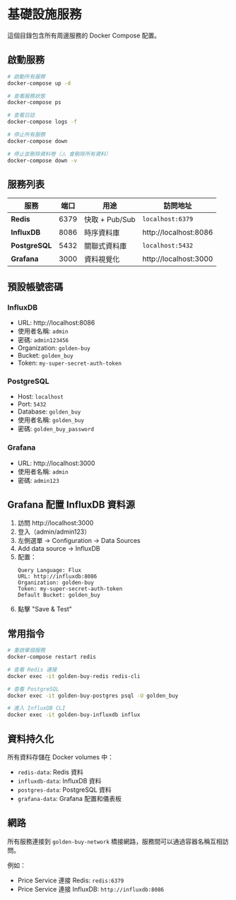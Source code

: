 # 基礎設施服務

這個目錄包含所有周邊服務的 Docker Compose 配置。

## 啟動服務

```bash
# 啟動所有服務
docker-compose up -d

# 查看服務狀態
docker-compose ps

# 查看日誌
docker-compose logs -f

# 停止所有服務
docker-compose down

# 停止並刪除資料卷（⚠️ 會刪除所有資料）
docker-compose down -v
```

## 服務列表

| 服務 | 端口 | 用途 | 訪問地址 |
|------|------|------|----------|
| **Redis** | 6379 | 快取 + Pub/Sub | `localhost:6379` |
| **InfluxDB** | 8086 | 時序資料庫 | http://localhost:8086 |
| **PostgreSQL** | 5432 | 關聯式資料庫 | `localhost:5432` |
| **Grafana** | 3000 | 資料視覺化 | http://localhost:3000 |

## 預設帳號密碼

### InfluxDB
- URL: http://localhost:8086
- 使用者名稱: `admin`
- 密碼: `admin123456`
- Organization: `golden-buy`
- Bucket: `golden_buy`
- Token: `my-super-secret-auth-token`

### PostgreSQL
- Host: `localhost`
- Port: `5432`
- Database: `golden_buy`
- 使用者名稱: `golden_buy`
- 密碼: `golden_buy_password`

### Grafana
- URL: http://localhost:3000
- 使用者名稱: `admin`
- 密碼: `admin123`

## Grafana 配置 InfluxDB 資料源

1. 訪問 http://localhost:3000
2. 登入（admin/admin123）
3. 左側選單 → Configuration → Data Sources
4. Add data source → InfluxDB
5. 配置：
   ```
   Query Language: Flux
   URL: http://influxdb:8086
   Organization: golden-buy
   Token: my-super-secret-auth-token
   Default Bucket: golden_buy
   ```
6. 點擊 "Save & Test"

## 常用指令

```bash
# 重啟單個服務
docker-compose restart redis

# 查看 Redis 連接
docker exec -it golden-buy-redis redis-cli

# 查看 PostgreSQL
docker exec -it golden-buy-postgres psql -U golden_buy

# 進入 InfluxDB CLI
docker exec -it golden-buy-influxdb influx
```

## 資料持久化

所有資料存儲在 Docker volumes 中：
- `redis-data`: Redis 資料
- `influxdb-data`: InfluxDB 資料
- `postgres-data`: PostgreSQL 資料
- `grafana-data`: Grafana 配置和儀表板

## 網路

所有服務連接到 `golden-buy-network` 橋接網路，服務間可以通過容器名稱互相訪問。

例如：
- Price Service 連接 Redis: `redis:6379`
- Price Service 連接 InfluxDB: `http://influxdb:8086`

